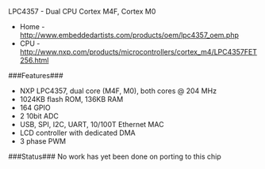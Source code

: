 LPC4357 - Dual CPU Cortex M4F, Cortex M0
* Home - http://www.embeddedartists.com/products/oem/lpc4357_oem.php
* CPU - http://www.nxp.com/products/microcontrollers/cortex_m4/LPC4357FET256.html

###Features###
* NXP  LPC4357, dual core (M4F, M0), both cores @ 204 MHz
* 1024KB flash ROM, 136KB RAM 
* 164 GPIO
* 2 10bit ADC
* USB, SPI, I2C, UART, 10/100T Ethernet MAC
* LCD controller with dedicated DMA
* 3 phase PWM

###Status###
No work has yet been done on porting to this chip